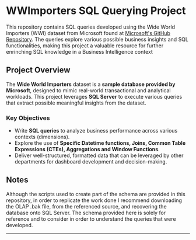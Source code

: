 # **WWImporters SQL Querying Project**  
This repository contains SQL queries developed using the Wide World Importers (WWI) dataset from Microsoft found at [Microsoft's GitHub Repository](https://github.com/Microsoft/sql-server-samples/releases/tag/wide-world-importers-v1.0). The queries explore various possible business insights and SQL functionalities, making this project a valuable resource for further enrinching SQL knowledge in a Business Intelligence context

## **Project Overview**  
The **Wide World Importers** dataset is a **sample database provided by Microsoft**, designed to mimic real-world transactional and analytical workloads. This project leverages **SQL Server** to execute various queries that extract possible meaningful insights from the dataset.

### **Key Objectives**  
- Write **SQL queries** to analyze business performance across various contexts (dimensions).  
- Explore the use of **Specific Datetime functions, Joins, Common Table Expressions (CTEs), Aggregations and Window Functions**.  
- Deliver well-structured, formatted data that can be leveraged by other departments for dashboard development and decision-making.

## **Notes**
Although the scripts used to create part of the schema are provided in this repository, in order to replicate the work done I recommend downloading the OLAP .bak file, from the referenced source, and recovering the database onto SQL Server. The schema provided here is solely for reference and to consider in order to understand the queries that were developed.

---
